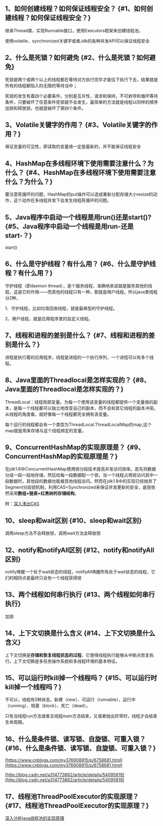 ## 1、如何创建线程？如何保证线程安全？ {#1、如何创建线程？如何保证线程安全？}

继承Thread类，实现Runnable接口，使用Executors框架来创建线程池。

使用volatile、synchronized关键字或者Jdk的各种并发API可以保证线程安全

## 2、什么是死锁？如何避免 {#2、什么是死锁？如何避免}

死锁是两个或两个以上的线程都在等待对方执行完毕才能往下执行下去，结果就是所有的线程都陷入的无限的等待当中；

死锁的发生有着四个必要条件，分别是互斥性，请求和保持，不可剥夺和循环等待条件，只要破坏了任意条件死锁就不会发生，最简单的方法就是线程以同样的顺序加锁和释放锁，也就是破坏了第四个条件。

## 3、Volatile关键字的作用？ {#3、Volatile关键字的作用？}

保证变量的可见性，即读取的变量值一定是最新的，并不能保证线程安全

## 4、HashMap在多线程环境下使用需要注意什么？为什么？ {#4、HashMap在多线程环境下使用需要注意什么？为什么？}

要注意死循环的问题，HashMap的put操作可以造成重新分配存储大小resize的动作，这个动作在多线程并发下会发生线程死循环的问题。

## 5、Java程序中启动一个线程是用run\(\)还是start\(\)? {#5、Java程序中启动一个线程是用run-还是start-？}

start\(\)

## 6、什么是守护线程？有什么用？ {#6、什么是守护线程？有什么用？}

守护线程（即daemon thread），是个服务线程，准确地来说就是服务其他的线程，这是它的作用——而其他的线程只有一种，那就是用户线程。所以java里线程分2种，

1、守护线程，比如垃圾回收线程，就是最典型的守护线程。

2、用户线程，就是应用程序里的自定义线程。

## 7、线程和进程的差别是什么？ {#7、线程和进程的差别是什么？}

进程是执行着的应用程序，线程是进程的一个执行序列，一个进程可以有多个线程。

## 8、Java里面的Threadlocal是怎样实现的？ {#8、Java里面的Threadlocal是怎样实现的？}

ThreadLocal：线程局部变量。为每一个使用该变量的线程都提供一个变量值的副本，是每一个线程都可以独立地改变自己的副本，而不会和其它线程的副本冲突。从线程的角度看，就好像每一个线程都完全拥有该变量。

每个运行的线程都会有一个类型为ThreadLocal.ThreadLocalMap的map,这个map就是用来存储与这个线程绑定的变量。

## 9、ConcurrentHashMap的实现原理是？ {#9、ConcurrentHashMap的实现原理是？}

在jdk1.6中ConcurrentHashMap使用锁分段技术提高并发访问效率。首先将数据分成一段一段地存储，然后给每一段数据配一个锁，当一个线程占用锁访问其中一段数据时，其他段的数据也能被其他线程访问。然而在jdk1.8中的实现已经抛弃了Segment分段锁机制，利用CAS+Synchronized来保证并发更新的安全，底层依然采用**数组+链表+红黑树的存储结构**。

附：[深入浅出CAS](https://www.jianshu.com/p/fb6e91b013cc)

## 10、sleep和wait区别 {#10、sleep和wait区别}

调用sleep方法不会释放锁，调用wait方法会释放锁

## 12、notify和notifyAll区别 {#12、notify和notifyAll区别}

notify唤醒一个处于wait状态的线程，notifyAll唤醒所有处于wait状态的线程，它们的相同点是最终只会有一个线程获得锁

## 13、两个线程如何串行执行 {#13、两个线程如何串行执行}

加锁

## 14、上下文切换是什么含义 {#14、上下文切换是什么含义}

上下文切换是**存储和恢复线程状态的过程**，它使得线程执行能够从中断点恢复执行。上下文切换是多任务操作系统和多线程环境的基本特征。

## 15、可以运行时kill掉一个线程吗？ {#15、可以运行时kill掉一个线程吗？}

不可以，线程有5种状态，新建（new）、可运行（runnable）、运行中（running）、阻塞（block）、死亡（dead）。

只有当线程run方法或者主线程main方法结束，又或者抛出异常时，线程才会结束生命周期。

## 16、什么是条件锁、读写锁、自旋锁、可重入锁？ {#16、什么是条件锁、读写锁、自旋锁、可重入锁？}

[https://www.cnblogs.com/my376908915/p/6758681.html](https://www.cnblogs.com/my376908915/p/6758681.html)

[http://blog.csdn.net/a314773862/article/details/54095819](http://blog.csdn.net/a314773862/article/details/54095819)

## 17、线程池ThreadPoolExecutor的实现原理？ {#17、线程池ThreadPoolExecutor的实现原理？}

[深入分析java线程池的实现原理](https://www.jianshu.com/p/87bff5cc8d8c)

